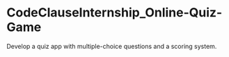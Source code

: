 # CodeClauseInternship_Online-Quiz-Game
Develop a quiz app with multiple-choice questions and a scoring system.
